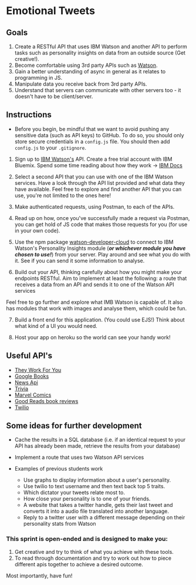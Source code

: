 # Emotional Tweets

## Goals

1. Create a RESTful API that uses IBM Watson and another API to perform tasks such as personality insights on data from an outside source (Get creative!).
2. Become comfortable using 3rd party APIs such as [Watson](https://cloud.ibm.com/developer/watson/services).
3. Gain a better understanding of async in general as it relates to programming in JS.
4. Manipulate data you receive back from 3rd party APIs.
5. Understand that servers can communicate with other servers too - it doesn't have to be client/server.

## Instructions

- Before you begin, be mindful that we want to avoid pushing any sensitive data (such as API keys) to GitHub. To do so, you should only store secure credentials in a `config.js` file. You should then add `config.js` to your `.gitignore`.

1. Sign up to [IBM Watson's](https://console.bluemix.net/) API. Create a free trial account with IBM Bluemix. Spend some time reading about how they work -> [IBM Docs](https://console.bluemix.net/catalog/?search=label:lite&category=ai)

2. Select a second API that you can use with one of the IBM Watson services. Have a look through the API list provided and what data they have available. Feel free to explore and find another API that you can use, you're not limited to the ones here!

3. Make authenticated requests, using Postman, to each of the APIs.

4. Read up on how, once you've successfully made a request via Postman, you can get hold of JS code that makes those requests for you (for use in your own code).

5. Use the npm package [watson-developer-cloud](https://www.npmjs.com/package/watson-developer-cloud) to connect to IBM Watson's Personality Insights module (_**or whichever module you have chosen to use!**_) from your server. Play around and see what you do with it. See if you can send it some information to analyse.

6. Build out your API, thinking carefully about how you might make your endpoints RESTful. Aim to implement at least the following: a route that receives a data from an API and sends it to one of the Watson API services

Feel free to go further and explore what IMB Watson is capable of. It also has modules that work with images and analyse them, which could be fun.

7. Build a front end for this application. (You could use EJS!) Think about what kind of a UI you would need.

8. Host your app on heroku so the world can see your handy work!

## Useful API's

- [They Work For You](https://www.theyworkforyou.com/api/)
- [Google Books](https://developers.google.com/books/docs/overview)
- [News Api](https://newsapi.org/)
- [Trivia](http://jservice.io/)
- [Marvel Comics](https://developer.marvel.com/)
- [Good Reads book reviews](https://www.goodreads.com/api)
- [Twilio](https://www.twilio.com/)

## Some ideas for further development

- Cache the results in a SQL database (i.e. if an identical request to your API has already been made, retrieve the results from your database)

- Implement a route that uses two Watson API services

- Examples of previous students work
  - Use graphs to display information about a user's personality.
  - Use twilio to text username and then text back top 5 traits.
  - Which dictator your tweets relate most to.
  - How close your personality is to one of your friends.
  - A website that takes a twitter handle, gets their last tweet and converts it into a audio file translated into another language.
  - Reply to a twitter user with a different message depending on their personality stats from Watson

### This sprint is open-ended and is designed to make you:

1. Get creative and try to think of what you achieve with these tools.
2. To read through documentation and try to work out how to piece different apis together to achieve a desired outcome.

Most importantly, have fun!
